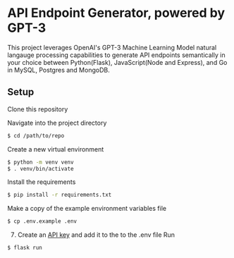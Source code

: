 
#  API Endpoint Generator, powered by GPT-3
This project leverages OpenAI's GPT-3 Machine Learning Model natural langauge processing capabilities to generate API endpoints semantically in your choice between Python(Flask), JavaScript(Node and Express), and Go in MySQL, Postgres and MongoDB. 

## Setup

 Clone this repository

 Navigate into the project directory

   ```bash
   $ cd /path/to/repo
   ```

 Create a new virtual environment

   ```bash
   $ python -m venv venv
   $ . venv/bin/activate
   ```

 Install the requirements

   ```bash
   $ pip install -r requirements.txt
   ```

 Make a copy of the example environment variables file

   ```bash
   $ cp .env.example .env
   ```

7. Create an [API key](https://beta.openai.com/account/api-keys) and add it to the to the .env file 
 Run 

 ```bash
 $ flask run
 ```

